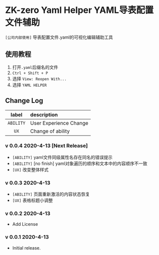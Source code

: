 # **ZK-zero Yaml Helper YAML导表配置文件辅助**
`[公司内部使用]` 导表配置文件.yaml的可视化编辑辅助工具

## 使用教程
1. 打开`.yaml`后缀名的文件
2. `Ctrl + Shift + P`
3. 选择 `View: Reopen With...`
4. 选择 `YAML HELPER`

## **Change Log**
|   label   | description            |
| :-------: | :--------------------- |
| `ABILITY` | User Experience Change |
|   `UX`    | Change of ability      |

### v 0.0.4 2020-4-13 [Next Release]
- `[ABILITY]` yaml文件同级属性名存在同名的错误提示
- `[ABILITY]` [no finish] yaml对象遍历的顺序和文本中的内容顺序不一致
- `[UX]` 改变整体样式

### v 0.0.3 2020-4-13
- `[ABILITY]` 页面重新激活的内容状态恢复
- `[UX]` 表格标题小调整

### v 0.0.2 2020-4-13
- Add License

### v 0.0.1 2020-4-13
- Initial release.